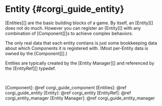 Entity    {#corgi_guide_entity}
======

[Entities][] are the basic building blocks of a game. By itself, an [Entity][]
does not do much. However you can register an [Entity][] with any combination
of [Component][]s to achieve complex behaviors.

The only real data that each entity contians is just some bookkeeping data
about which Components it is registered with. (Most per-Entity data is owned
by the [Component][].)

Entities are typically created by the [Entity Manager][] and referenced by
the [EntityRef][] typedef.

<br>

   [Component]: @ref corgi_guide_component
   [Entities]: @ref corgi_guide_entity
   [Entity]: @ref corgi_entity
   [EntityRef]: @ref corgi_entity_manager
   [Entity Manager]: @ref corgi_guide_entity_manager
